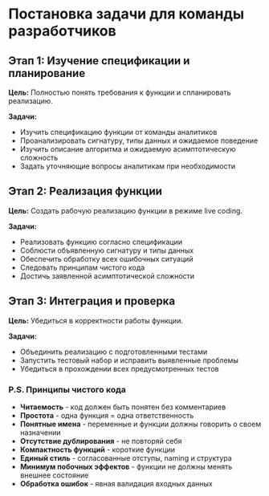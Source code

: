 # Постановка задачи для команды разработчиков

## Этап 1: Изучение спецификации и планирование

**Цель:** Полностью понять требования к функции и спланировать реализацию.

**Задачи:**
- Изучить спецификацию функции от команды аналитиков
- Проанализировать сигнатуру, типы данных и ожидаемое поведение
- Изучить описание алгоритма и ожидаемую асимптотическую сложность
- Задать уточняющие вопросы аналитикам при необходимости

## Этап 2: Реализация функции

**Цель:** Создать рабочую реализацию функции в режиме live coding.

**Задачи:**
- Реализовать функцию согласно спецификации
- Соблюсти объявленную сигнатуру и типы данных
- Обеспечить обработку всех ошибочных ситуаций
- Следовать принципам чистого кода
- Достичь заявленной асимптотической сложности

## Этап 3: Интеграция и проверка

**Цель:** Убедиться в корректности работы функции.

**Задачи:**
- Объединить реализацию с подготовленными тестами
- Запустить тестовый набор и исправить выявленные проблемы
- Убедиться в прохождении всех предусмотренных тестов


### P.S. Принципы чистого кода

- **Читаемость** - код должен быть понятен без комментариев
- **Простота** - одна функция = одна ответственность
- **Понятные имена** - переменные и функции должны говорить о своем назначении
- **Отсутствие дублирования** - не повторяй себя
- **Компактность функций** - короткие функции
- **Единый стиль** - согласованные отступы, naming и структура
- **Минимум побочных эффектов** - функции не должны менять внешнее состояние
- **Обработка ошибок** - явная валидация входных данных